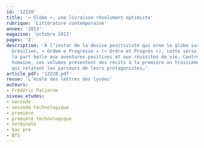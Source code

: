 ```yaml
---
id: '12220'
title: '« Globe », une livraison résolument optimiste'
rubrique: 'Littérature contemporaine'
annee: '2013'
magazine: 'octobre 2013'
pages: '2'
description: 'À l’instar de la devise positiviste qui orne le globe sur le drapeau
  brésilien, « Ordem e Progresso » (« Ordre et Progrès »), cette série de livres fait
  la part belle aux aventures positives et aux réussites de vie. Centrés sur l’aventure
  humaine, ces volumes présentent des récits à la première ou troisième personne,
  qui relatent les parcours de leurs protagonistes…'
article_pdf: '12220.pdf'
revue: 'L’école des lettres des lycées'
auteurs:
- Frédéric Palierne
niveau_etudes:
- seconde
- seconde technologique
- première
- première technologique
- terminale
- bac pro
- BTS
---
```

